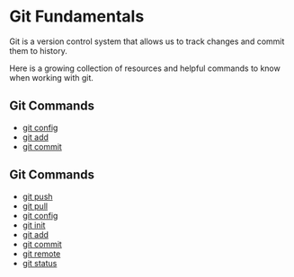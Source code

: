 # Git Fundamentals

Git is a version control system that allows us to track changes and commit them to history.

Here is a growing collection of resources and helpful commands to know when working with git.

## Git Commands

- [git config](./commands/Config.md)
- [git add](./commands/Add.md)
- [git commit](./commands/Commit.md)
## Git Commands
- [git push](./commands/Push.md)
- [git pull](./commands/Pull.md)
- [git config](./commands/Congif.md)
- [git init](./commands/Init.md)
- [git add](./commands/Add.md)
- [git commit](./commands/Commit/md)
- [git remote](./commands/Remote.md)
- [git status](./commands/Status.md)